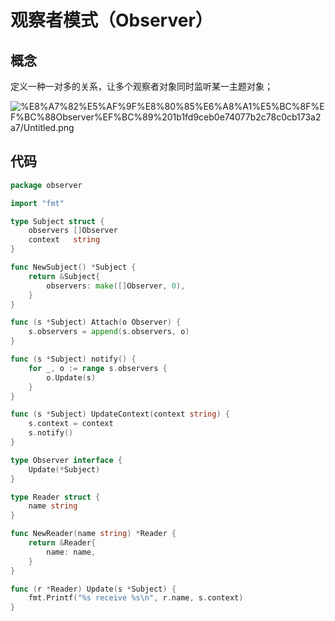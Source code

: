 # 观察者模式（Observer）

## 概念

定义一种一对多的关系，让多个观察者对象同时监听某一主题对象；

![%E8%A7%82%E5%AF%9F%E8%80%85%E6%A8%A1%E5%BC%8F%EF%BC%88Observer%EF%BC%89%201b1fd9ceb0e74077b2c78c0cb173a2a7/Untitled.png](%E8%A7%82%E5%AF%9F%E8%80%85%E6%A8%A1%E5%BC%8F%EF%BC%88Observer%EF%BC%89%201b1fd9ceb0e74077b2c78c0cb173a2a7/Untitled.png)

## 代码

```go
package observer

import "fmt"

type Subject struct {
	observers []Observer
	context   string
}

func NewSubject() *Subject {
	return &Subject{
		observers: make([]Observer, 0),
	}
}

func (s *Subject) Attach(o Observer) {
	s.observers = append(s.observers, o)
}

func (s *Subject) notify() {
	for _, o := range s.observers {
		o.Update(s)
	}
}

func (s *Subject) UpdateContext(context string) {
	s.context = context
	s.notify()
}

type Observer interface {
	Update(*Subject)
}

type Reader struct {
	name string
}

func NewReader(name string) *Reader {
	return &Reader{
		name: name,
	}
}

func (r *Reader) Update(s *Subject) {
	fmt.Printf("%s receive %s\n", r.name, s.context)
}
```